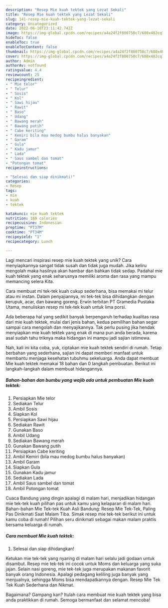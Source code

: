 ```yaml
---
description: "Resep Mie kuah tektek yang Lezat Sekali"
title: "Resep Mie kuah tektek yang Lezat Sekali"
slug: 141-resep-mie-kuah-tektek-yang-lezat-sekali
category: Uncategorized
date: 2022-06-10T23:11:42.742Z
image: https://img-global.cpcdn.com/recipes/a4a24f2f800758c7/680x482cq70/mie-kuah-tektek-foto-resep-utama.jpg
hideToc: false
enableToc: true
enableTocContent: false
thumbnail: https://img-global.cpcdn.com/recipes/a4a24f2f800758c7/680x482cq70/mie-kuah-tektek-foto-resep-utama.jpg
cover: https://img-global.cpcdn.com/recipes/a4a24f2f800758c7/680x482cq70/mie-kuah-tektek-foto-resep-utama.jpg
author: Admin
authorAv: notfound
ratingvalue: 4.4
reviewcount: 25
recipeingredient:
- " Mie telor"
- " Telur"
- " Sosis"
- " Kol"
- " Sawi hijau"
- " Rawit"
- " Baso"
- " Udang"
- " Bawang merah"
- " Bawang putih"
- " Cabe keriting"
- " Kemiri bila mau medog bumbu halus banyakan"
- " Garam"
- " Gula"
- " Kadu jamur"
- " Lada"
- " Saus sambel dan tomat"
- "Potongan tomat"
recipeinstructions:

- "Selesai dan siap dinikmati!"
categories:
- Resep
tags:
- mie
- kuah
- tektek

katakunci: mie kuah tektek 
nutrition: 169 calories
recipecuisine: Indonesian
preptime: "PT37M"
cooktime: "PT34M"
recipeyield: "1"
recipecategory: Lunch

---
```





Lagi mencari inspirasi resep mie kuah tektek yang unik? Cara menyiapkannya sangat tidak susah dan tidak juga mudah. Jika keliru mengolah maka hasilnya akan hambar dan bahkan tidak sedap. Padahal mie kuah tektek yang enak seharusnya memiliki aroma dan rasa yang mampu memancing selera Kita.





Cara membuat mi tek-tek kuah cukup sederhana, bisa memakai mi telur atau mi instan. Dalam penyajiannya, mi tek-tek bisa dihidangkan dengan kerupuk, acar, dan bawang goreng. Erwin terbitan PT Gramedia Pustaka Utama, menuliskan resep mi tek-tek kuah untuk lima porsi.

Ada beberapa hal yang sedikit banyak berpengaruh terhadap kualitas rasa dari mie kuah tektek, mulai dari jenis bahan, kedua pemilihan bahan segar sampai cara mengolah dan menyajikannya. Tak perlu pusing jika hendak menyiapkan mie kuah tektek yang enak di mana pun anda berada, karena asal sudah tahu triknya maka hidangan ini mampu jadi sajian istimewa.






Nah, kali ini kita coba, yuk, ciptakan mie kuah tektek sendiri di rumah. Tetap berbahan yang sederhana, sajian ini dapat memberi manfaat untuk membantu menjaga kesehatan tubuhmu sekeluarga. Anda dapat membuat Mie kuah tektek memakai 18 bahan dan 0 langkah pembuatan. Berikut ini langkah-langkah dalam membuat hidangannya.

<!--inarticleads1-->

##### Bahan-bahan dan bumbu yang wajib ada untuk pembuatan Mie kuah tektek:

1. Persiapkan  Mie telor
1. Sediakan  Telur
1. Ambil  Sosis
1. Siapkan  Kol
1. Persiapkan  Sawi hijau
1. Sediakan  Rawit
1. Gunakan  Baso
1. Ambil  Udang
1. Sediakan  Bawang merah
1. Gunakan  Bawang putih
1. Persiapkan  Cabe keriting
1. Ambil  Kemiri (bila mau medog bumbu halus banyakan)
1. Ambil  Garam
1. Siapkan  Gula
1. Gunakan  Kadu jamur
1. Sediakan  Lada
1. Ambil  Saus sambel dan tomat
1. Ambil Potongan tomat


Cuaca Bandung yang dingin apalagi di malam hari, menjadikan hidangan mie tek-tek kuah pilihan pas untuk kamu yang kelaparan di malam hari. Bahan-bahan Mie Tek-tek Kuah Asli Bandung: Resep Mie Tek-Tek, Paling Pas Dinikmati Saat Malam Tiba. Simak resep mie tek-tek berikut ini untuk kamu coba di rumah! Pilihan seru dinikmati sebagai makan malam praktis bersama keluarga di rumah. 

<!--inarticleads2-->

##### Cara membuat Mie kuah tektek:


1. Selesai dan siap dihidangkan!

Ketukan mie tek-tek yang nyaring di malam hari selalu jadi godaan untuk disambut. Resep mie tek-tek ini cocok untuk Moms dan keluarga yang suka jajan. Selain nasi goreng, mie tek-tek juga merupakan makanan favorit banyak orang Indonesia. Apalagi pedagang keliling juga banyak yang menjualnya, sehingga Moms bisa mendapatkannya dengan. Resep Mie Tek Tek Kuah Sederhana dan Nikmat. 

Bagaimana? Gampang kan? Itulah cara membuat mie kuah tektek yang bisa anda praktikkan di rumah. Semoga bermanfaat dan selamat mencoba!
